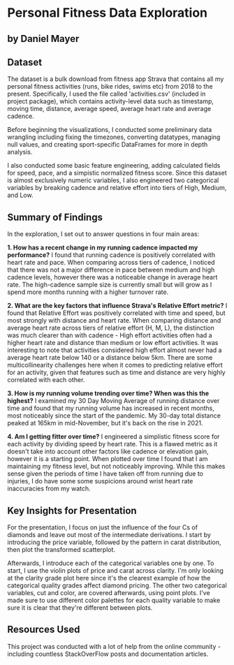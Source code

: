 # Personal Fitness Data Exploration
## by Daniel Mayer


## Dataset

The dataset is a bulk download from fitness app Strava that contains all my personal fitness activities (runs, bike rides, swims etc) from 2018 to the present. Specifically, I used the file called 'activities.csv' (included in project package), which contains activity-level data such as timestamp, moving time, distance, average speed, average heart rate and average cadence.

Before beginning the visualizations, I conducted some preliminary data wrangling including fixing the timezones, converting datatypes, managing null values, and creating sport-specific DataFrames for more in depth analysis.

I also conducted some basic feature engineering, adding calculated fields for speed, pace, and a simpistic normalized fitness score. Since this dataset is almost exclusively numeric variables, I also engineered two categorical variables by breaking cadence and relative effort into tiers of High, Medium, and Low.


## Summary of Findings

In the exploration, I set out to answer questions in four main areas:

**1. How has a recent change in my running cadence impacted my performance?**
I found that running cadence is positively correlated with heart rate and pace. When comparing across tiers of cadence, I noticed that there was not a major difference in pace between medium and high cadence levels, however there was a noticeable change in average heart rate. The high-cadence sample size is currently small but will grow as I spend more months running with a higher turnover rate. 

**2. What are the key factors that influence Strava's Relative Effort metric?**
I found that Relative Effort was positively correlated with time and speed, but most strongly with distance and heart rate. When comparing distance and average heart rate across tiers of relative effort (H, M, L), the distinction was much clearer than with cadence - High effort activities often had a higher heart rate and distance than medium or low effort activities. It was interesting to note that activities considered high effort almost never had a average heart rate below 140 or a distance below 5km. There are some multicollinearity challenges here when it comes to predicting relative effort for an activity, given that features such as time and distance are very highly correlated with each other.

**3. How is my running volume trending over time? When was this the highest?**
I examined my 30 Day Moving Average of running distance over time and found that my running volume has increased in recent months, most noticeably since the start of the pandemic. My 30-day total distance peaked at 165km in mid-November, but it's back on the rise in 2021.

**4. Am I getting fitter over time?**
I engineered a simplistic fitness score for each activity by dividing speed by heart rate. This is a flawed metric as it doesn't take into account other factors like cadence or elevation gain, however it is a starting point. When plotted over time I found that I am maintaining my fitness level, but not noticeably improving. While this makes sense given the periods of time I have taken off from running due to injuries, I do have some some suspicions around wrist heart rate inaccuracies from my watch.



## Key Insights for Presentation

For the presentation, I focus on just the influence of the four Cs of diamonds
and leave out most of the intermediate derivations. I start by introducing the
price variable, followed by the pattern in carat distribution, then plot the
transformed scatterplot.

Afterwards, I introduce each of the categorical variables one by one. To start,
I use the violin plots of price and carat across clarity. I'm only looking at
the clarity grade plot here since it's the clearest example of how the
categorical quality grades affect diamond pricing. The other two categorical
variables, cut and color, are covered afterwards, using point plots. I've made
sure to use different color palettes for each quality variable to make sure it
is clear that they're different between plots.

## Resources Used

This project was conducted with a lot of help from the online community - including countless StackOverFlow posts and documentation articles.
